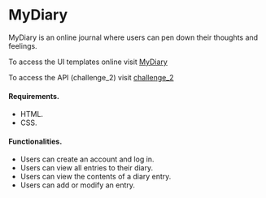 # MyDiary

MyDiary is an online journal where users can pen down their thoughts and feelings.  


To access the UI templates online visit [MyDiary](https://minatah.github.io/MyDiaryUI/)

To access the API (challenge_2) visit [challenge_2](https://github.com/minatah/MyDiaryUI/tree/challenge_2)

#### Requirements.
* HTML.
* CSS. 

#### Functionalities.
* Users can create an account and log in.
* Users can view all entries to their diary.
* Users can view the contents of a diary entry.
* Users can add or modify an entry.  
